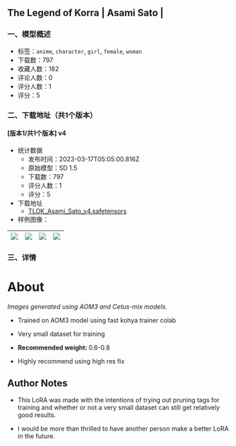 ## The Legend of Korra | Asami Sato | 
### 一、模型概述

- 标签：`anime`, `character`, `girl`, `female`, `woman`
- 下载数：797
- 收藏人数：182
- 评论人数：0
- 评分人数：1
- 评分：5

### 二、下载地址（共1个版本）

#### [版本1/共1个版本] v4

- 统计数据
  - 发布时间：2023-03-17T05:05:00.816Z
  - 原始模型：SD 1.5
  - 下载数：797
  - 评分人数：1
  - 评分：5
- 下载地址
  - [TLOK_Asami_Sato_v4.safetensors](https://civitai.com/api/download/models/24485)
- 样例图像：

| <img src="https://image.civitai.com/xG1nkqKTMzGDvpLrqFT7WA/1f4bd47f-7f36-4886-02b6-7a949b0d0400/width=450/266567.jpeg" /> | <img src="https://image.civitai.com/xG1nkqKTMzGDvpLrqFT7WA/dfbccd21-79c9-4c48-0222-e7306e5bf900/width=450/266574.jpeg" /> | <img src="https://image.civitai.com/xG1nkqKTMzGDvpLrqFT7WA/517a0366-7312-4c50-3489-aa45d811de00/width=450/266573.jpeg" /> | <img src="https://image.civitai.com/xG1nkqKTMzGDvpLrqFT7WA/649c1e5e-cb77-499b-8a85-807d8b56d400/width=450/266572.jpeg" /> |
| ---- | ---- | ---- | ---- |


### 三、详情
<h1>About</h1><p><em>Images generated using AOM3 and Cetus-mix models.</em></p><ul><li><p>Trained on AOM3 model using fast kohya trainer colab</p></li><li><p>Very small dataset for training</p></li><li><p><strong>Recommended weight: </strong>0.6-0.8</p></li><li><p>Highly recommend using high res fix</p></li></ul><h2>Author Notes </h2><ul><li><p>This LoRA was made with the intentions of trying out pruning tags for training and whether or not a very small dataset can still get relatively good results.</p></li><li><p>I would be more than thrilled to have another person make a better LoRA in the future.</p><p></p></li></ul>